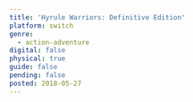 ```yaml
---
title: 'Hyrule Warriors: Definitive Edition'
platform: switch
genre:
  - action-adventure
digital: false
physical: true
guide: false
pending: false
posted: 2018-05-27
---
```

